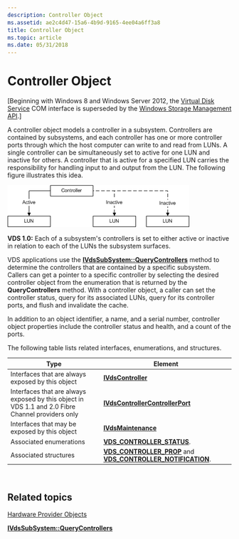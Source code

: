 ```yaml
---
description: Controller Object
ms.assetid: ae2c4d47-15a6-4b9d-9165-4ee04a6ff3a8
title: Controller Object
ms.topic: article
ms.date: 05/31/2018
---
```


# Controller Object

\[Beginning with Windows 8 and Windows Server 2012, the [Virtual Disk Service](virtual-disk-service-portal.md) COM interface is superseded by the [Windows Storage Management API](/previous-versions/windows/desktop/stormgmt/windows-storage-management-api-portal).\]

A controller object models a controller in a subsystem. Controllers are contained by subsystems, and each controller has one or more controller ports through which the host computer can write to and read from LUNs. A single controller can be simultaneously set to active for one LUN and inactive for others. A controller that is active for a specified LUN carries the responsibility for handling input to and output from the LUN. The following figure illustrates this idea.

![Diagram that shows a 'Controller' with an active LUN on the left, and two active LUNs on the right.](images/vdscontroller.png)

**VDS 1.0:** Each of a subsystem's controllers is set to either active or inactive in relation to each of the LUNs the subsystem surfaces.

VDS applications use the [**IVdsSubSystem::QueryControllers**](/windows/desktop/api/Vds/nf-vds-ivdssubsystem-querycontrollers) method to determine the controllers that are contained by a specific subsystem. Callers can get a pointer to a specific controller by selecting the desired controller object from the enumeration that is returned by the **QueryControllers** method. With a controller object, a caller can set the controller status, query for its associated LUNs, query for its controller ports, and flush and invalidate the cache.

In addition to an object identifier, a name, and a serial number, controller object properties include the controller status and health, and a count of the ports.

The following table lists related interfaces, enumerations, and structures.



| Type                                                                                              | Element                                                                                                                        |
|---------------------------------------------------------------------------------------------------|--------------------------------------------------------------------------------------------------------------------------------|
| Interfaces that are always exposed by this object                                                 | [**IVdsController**](/windows/desktop/api/Vds/nn-vds-ivdscontroller)                                                                                       |
| Interfaces that are always exposed by this object in VDS 1.1 and 2.0 Fibre Channel providers only | [**IVdsControllerControllerPort**](/windows/desktop/api/Vds/nn-vds-ivdscontrollercontrollerport)                                                           |
| Interfaces that may be exposed by this object                                                     | [**IVdsMaintenance**](/windows/desktop/api/Vds/nn-vds-ivdsmaintenance)                                                                                     |
| Associated enumerations                                                                           | [**VDS\_CONTROLLER\_STATUS**](/windows/desktop/api/Vds/ne-vds-vds_controller_status).                                                                      |
| Associated structures                                                                             | [**VDS\_CONTROLLER\_PROP**](/windows/desktop/api/Vds/ns-vds-vds_controller_prop) and [**VDS\_CONTROLLER\_NOTIFICATION**](/windows/desktop/api/Vds/ns-vds-vds_controller_notification). |



 

## Related topics

<dl> <dt>

[Hardware Provider Objects](hardware-provider-objects.md)
</dt> <dt>

[**IVdsSubSystem::QueryControllers**](/windows/desktop/api/Vds/nf-vds-ivdssubsystem-querycontrollers)
</dt> </dl>

 

 
